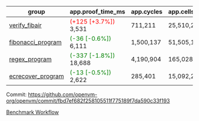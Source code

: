 | group | app.proof_time_ms | app.cycles | app.cells_used | leaf.proof_time_ms | leaf.cycles | leaf.cells_used |
| -- | -- | -- | -- | -- | -- | -- |
| [verify_fibair](https://github.com/openvm-org/openvm/blob/benchmark-results/benchmarks-pr/1226/verify_fibair-fbd7ef682f258105511f775189f7da590c33f193.md) |<span style='color: red'>(+125 [+3.7%])</span> 3,531 |  711,211 |  25,510,215 |- | - | - |
| [fibonacci_program](https://github.com/openvm-org/openvm/blob/benchmark-results/benchmarks-pr/1226/fibonacci-fbd7ef682f258105511f775189f7da590c33f193.md) |<span style='color: green'>(-36 [-0.6%])</span> 6,111 |  1,500,137 |  51,505,102 |- | - | - |
| [regex_program](https://github.com/openvm-org/openvm/blob/benchmark-results/benchmarks-pr/1226/regex-fbd7ef682f258105511f775189f7da590c33f193.md) |<span style='color: green'>(-337 [-1.8%])</span> 18,688 |  4,190,904 |  165,028,173 |- | - | - |
| [ecrecover_program](https://github.com/openvm-org/openvm/blob/benchmark-results/benchmarks-pr/1226/ecrecover-fbd7ef682f258105511f775189f7da590c33f193.md) |<span style='color: green'>(-13 [-0.5%])</span> 2,622 |  285,401 |  15,092,297 |- | - | - |


Commit: https://github.com/openvm-org/openvm/commit/fbd7ef682f258105511f775189f7da590c33f193

[Benchmark Workflow](https://github.com/openvm-org/openvm/actions/runs/12837028785)
